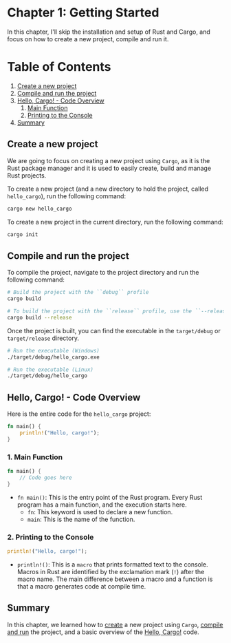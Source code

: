 # Chapter 1: Getting Started

In this chapter, I'll skip the installation and setup of Rust and Cargo, and focus on how to create a new project, compile and run it.

# Table of Contents

1. [Create a new project](#create-a-new-project)
2. [Compile and run the project](#compile-and-run-the-project)
3. [Hello, Cargo! - Code Overview](#hello-cargo---code-overview)
    1. [Main Function](#1-main-function)
    2. [Printing to the Console](#2-printing-to-the-console)
4. [Summary](#summary)

## Create a new project

We are going to focus on creating a new project using ``Cargo``, as it is the Rust package manager and it is used to easily create, build and manage Rust projects.

To create a new project (and a new directory to hold the project, called ``hello_cargo``), run the following command:

```bash
cargo new hello_cargo
```

To create a new project in the current directory, run the following command:

```bash
cargo init
```

## Compile and run the project

To compile the project, navigate to the project directory and run the following command:

```bash
# Build the project with the ``debug`` profile
cargo build

# To build the project with the ``release`` profile, use the ``--release`` flag
cargo build --release
```

Once the project is built, you can find the executable in the ``target/debug`` or ``target/release`` directory.

```bash
# Run the executable (Windows)
./target/debug/hello_cargo.exe

# Run the executable (Linux)
./target/debug/hello_cargo
```

## Hello, Cargo! - Code Overview

Here is the entire code for the ``hello_cargo`` project:

```rust
fn main() {
    println!("Hello, cargo!");
}
```

### 1. Main Function

```rust
fn main() {
    // Code goes here
}
```

- ``fn main()``: This is the entry point of the Rust program. Every Rust program has a main function, and the execution starts here.
    - ``fn``: This keyword is used to declare a new function.
    - `main`: This is the name of the function.

### 2. Printing to the Console

```rust
println!("Hello, cargo!");
```

- ``println!()``: This is a ``macro`` that prints formatted text to the console. Macros in Rust are identified by the exclamation mark (`!`) after the macro name. The main difference between a macro and a function is that a macro generates code at compile time.

## Summary

In this chapter, we learned how to [create](#create-a-new-project) a new project using ``Cargo``, [compile and run](#compile-and-run-the-project) the project, and a basic overview of the [Hello, Cargo!](#hello-cargo---code-overview) code.
